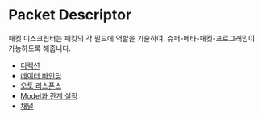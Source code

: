 Packet Descriptor
====
패킷 디스크립터는 패킷의 각 필드에 역할을 기술하여, 슈퍼-메타-패킷-프로그래밍이 가능하도록 해줍니다.

* [디렉션](direction.md)
* [데이터 바인딩](binding.md)
* [오토 리스폰스](auto_response.md)
* [Model과 관계 설정](relations.md)
* [채널](channel.md)

